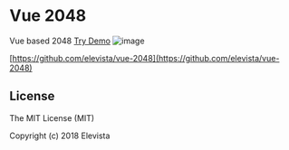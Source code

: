 # Vue 2048
Vue based 2048 [Try Demo](https://elevista.github.io/vue-2048)
![image](https://user-images.githubusercontent.com/9513647/40644877-96696db8-635f-11e8-8d66-c42c8cfd7528.png)

[https://github.com/elevista/vue-2048](https://github.com/elevista/vue-2048)

## License
The MIT License (MIT)

Copyright (c) 2018 Elevista
